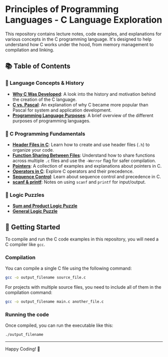 # Principles of Programming Languages - C Language Exploration

This repository contains lecture notes, code examples, and explanations for various concepts in the C programming language. It's designed to help understand how C works under the hood, from memory management to compilation and linking.

## 📚 Table of Contents

### 📜 Language Concepts & History

*   **[Why C Was Developed](./why-C-was-developed.md)**: A look into the history and motivation behind the creation of the C language.
*   **[C vs. Pascal](./c-vs-pascal.md)**: An explanation of why C became more popular than Pascal for system and application development.
*   **[Programming Language Purposes](./programming-languages-purposes.md)**: A brief overview of the different purposes of programming languages.

### 🔧 C Programming Fundamentals

*   **[Header Files in C](./header-files-in-c/how-to-create-header-file.md)**: Learn how to create and use header files (`.h`) to organize your code.
*   **[Function Sharing Between Files](./function-sharing/function-sharing-and-werror.md)**: Understand how to share functions across multiple `.c` files and use the `-Werror` flag for safer compilation.
*   **[Pointers](./pointers/)**: A collection of examples and explanations about pointers in C.
*   **[Operators in C](./operator/)**: Explore C operators and their precedence.
*   **[Sequence Control](./sequence-control/)**: Learn about sequence control and precedence in C.
*   **[scanf & printf](./scanf&printf.md)**: Notes on using `scanf` and `printf` for input/output.

### 🧩 Logic Puzzles

*   **[Sum and Product Logic Puzzle](./sum-product-logic-puzzle.md)**
*   **[General Logic Puzzle](./logic-puzzle.md)**

## 🚀 Getting Started

To compile and run the C code examples in this repository, you will need a C compiler like `gcc`.

### Compilation

You can compile a single C file using the following command:

```bash
gcc -o output_filename source_file.c
```

For projects with multiple source files, you need to include all of them in the compilation command:

```bash
gcc -o output_filename main.c another_file.c
```

### Running the code

Once compiled, you can run the executable like this:

```bash
./output_filename
```

---
Happy Coding! 🚀
